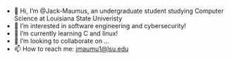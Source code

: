 - 👋 Hi, I’m @Jack-Maumus, an undergraduate student studying Computer Science at Louisiana State Univeristy
- 👀 I’m interested in software engineering and cybersecurity!
- 🌱 I’m currently learning C and linux!
- 💞️ I’m looking to collaborate on ...
- 📫 How to reach me: jmaumu1@lsu.edu

<!---
Jack-Maumus/Jack-Maumus is a ✨ special ✨ repository because its `README.md` (this file) appears on your GitHub profile.
You can click the Preview link to take a look at your changes.
--->
